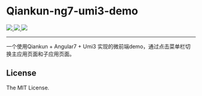 # Qiankun-ng7-umi3-demo

<p>
  <a aria-label="GitHub commit activity" href="https://github.com/Kotoba209/qiankun-ng7-umi3-demo/graphs/commit-activity" title="GitHub commit activity">
    <img src="https://img.shields.io/github/commit-activity/m/tangly1024/NotionNext?style=for-the-badge"/>
  </a>
  <a aria-label="GitHub contributors" href="https://github.com/Kotoba209/qiankun-ng7-umi3-demo/graphs/contributors" title="GitHub contributors">
    <img src="https://img.shields.io/github/contributors/tangly1024/NotionNext?color=orange&style=for-the-badge"/>
  </a>
  <a aria-label="Build status" href="#" title="Build status">
    <img src="https://img.shields.io/github/deployments/tangly1024/NotionNext/Production?logo=Vercel&style=for-the-badge"/>
  </a>
</p>


<hr/>

一个使用Qiankun + Angular7 + Umi3 实现的微前端demo，通过点击菜单栏切换主应用页面和子应用页面。

## License

The MIT License.
